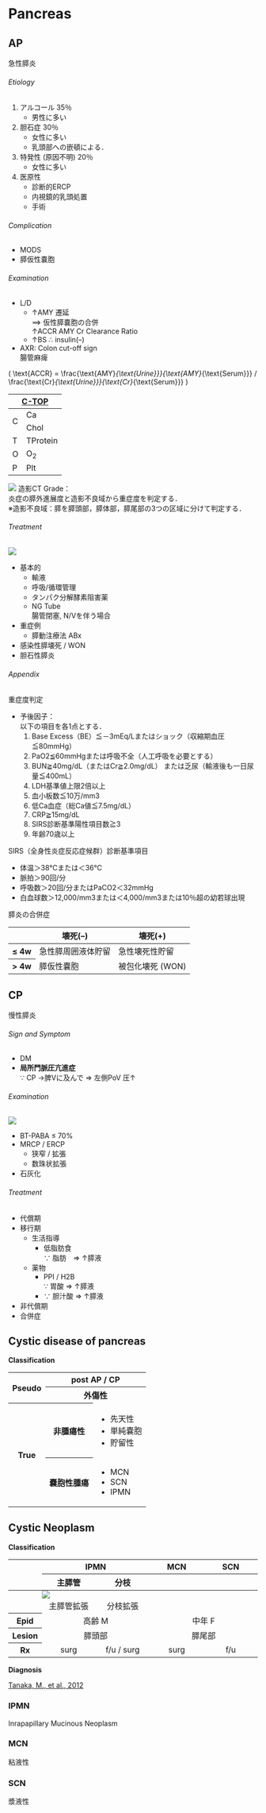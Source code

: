 <!--
Filename: 	Pancreas.md
Project: 	/Users/shume/Developer/mnemosyne/docs/MMB/docs/b_Hepa
Author: 	shumez <https://github.com/shumez>
Created: 	2019-04-03 17:18:0
Modified: 	2019-09-03 16:05:56
-----
Copyright (c) 2019 shumez
-->

# Pancreas

<!-- ### ToC -->

## AP

急性膵炎

<!-- <h6 id='ap-def'>Definition</h6> -->
<h6 id='ap-eti'>Etiology</h6>

1. アルコール 35％
	- 男性に多い
2. 胆石症 30％
	- 女性に多い
	- 乳頭部への嵌頓による．
3. 特発性 (原因不明) 20％
	- 女性に多い
4. 医原性
	- 診断的ERCP
	- 内視鏡的乳頭処置
	- 手術

<!-- <h6 id='ap-epi'>Epidemiology</h6> -->
<!-- <h6 id='ap-cls'>Classification</h6> -->
<!-- <h6 id='ap-sx'>Sign and Symptom</h6> -->
<h6 id='ap-cmp'>Complication</h6>

- MODS
- 膵仮性嚢胞

<h6 id='ap-ex'>Examination</h6>

- L/D
	- ↑AMY 遷延   
		⟹ 仮性膵嚢胞の合併  
		↑ACCR AMY Cr Clearance Ratio  
	- ↑BS ∴ insulin(–)
- AXR: Colon cut-off sign  
	腸管麻痺
	
\( \text{ACCR} = \frac{\text{AMY}_{\text{Urine}}}{\text{AMY}_{\text{Serum}}} / \frac{\text{Cr}_{\text{Urine}}}{\text{Cr}_{\text{Serum}}} \)

<table>
	<thead>
		<tr>
			<th colspan="2"><u>C-TOP</u></th>
		</tr>
	</thead>
	<tbody>
		<tr>
			<td rowspan="2">C</td>
			<td>Ca</td>
		</tr>
		<tr>
			<td>Chol</td>
		</tr>
		<tr>
			<td>T</td>
			<td>TProtein</td>
		</tr>
		<tr>
			<td>O</td>
			<td>O<sub>2</sub></td>
		</tr>
		<tr>
			<td>P</td>
			<td>Plt</td>
		</tr>
	</tbody>
</table>

![](https://qb.medilink-study.com/images/111I079_sup_010.jpg)
造影CT Grade：  
炎症の膵外進展度と造影不良域から重症度を判定する．  
※造影不良域：膵を膵頭部，膵体部，膵尾部の3つの区域に分けて判定する．

<!-- <h6 id='ap-dx'>Diagnosis</h6> -->
<h6 id='ap-tx'>Treatment</h6>

![](https://qb.medilink-study.com/images/111I079_bas_010.jpg)

- 基本的
	- 輸液
	- 呼吸/循環管理
	- タンパク分解酵素阻害薬
	- NG Tube  
		腸管閉塞, N/Vを伴う場合
- 重症例
	- 膵動注療法 ABx
- 感染性膵壊死 / WON
- 胆石性膵炎

<!-- <h6 id='ap-prg'>Prognosis</h6> -->
<h6 id='ap-app'>Appendix</h6>

重症度判定

- 予後因子：  
	以下の項目を各1点とする．
	1. Base Excess（BE）≦－3mEq/Lまたはショック（収縮期血圧≦80mmHg）
	2. PaO2≦60mmHgまたは呼吸不全（人工呼吸を必要とする）
	3. BUN≧40mg/dL（またはCr≧2.0mg/dL） または乏尿（輸液後も一日尿量≦400mL）
	4. LDH基準値上限2倍以上
	5. 血小板数≦10万/mm3
	6. 低Ca血症（総Ca値≦7.5mg/dL）
	7. CRP≧15mg/dL
	8. SIRS診断基準陽性項目数≧3
	9. 年齢70歳以上

SIRS（全身性炎症反応症候群）診断基準項目

- 体温＞38℃または＜36℃
- 脈拍＞90回/分
- 呼吸数＞20回/分またはPaCO2＜32mmHg
- 白血球数＞12,000/mm3または＜4,000/mm3または10％超の幼若球出現

膵炎の合併症
<table>
	<thead>
		<tr>
			<th></th>
			<th>壊死(–)</th>
			<th>壊死(+)</th>
		</tr>
	</thead>
	<tbody>
		<tr>
			<th>≤ 4w</th>
			<td>急性膵周囲液体貯留</td>
			<td>急性壊死性貯留</td>
		</tr>
		<tr>
			<th>> 4w</th>
			<td>膵仮性嚢胞</td>
			<td>被包化壊死 (WON)</td>
		</tr>
	</tbody>
</table>


## CP

慢性膵炎

<!-- <h6 id='cp-def'>Definition</h6> -->
<!-- <h6 id='cp-eti'>Etiology</h6> -->
<!-- <h6 id='cp-epi'>Epidemiology</h6> -->
<!-- <h6 id='cp-cls'>Classification</h6> -->
<h6 id='cp-sx'>Sign and Symptom</h6>

- DM
- **局所門脈圧亢進症**  
	∵ CP →脾Vに及んで ⇒ 左側PoV 圧↑

<!-- <h6 id='cp-cmp'>Complication</h6> -->
<h6 id='cp-ex'>Examination</h6>

![](https://qb.medilink-study.com/images/96A030.jpg)

- BT-PABA ≤ 70%
- MRCP / ERCP
	- 狭窄 / 拡張
	- 数珠状拡張
- 石灰化

<!-- <h6 id='cp-dx'>Diagnosis</h6> -->
<h6 id='cp-tx'>Treatment</h6>

- 代償期
- 移行期
	- 生活指導
		- 低脂肪食  
			∵ 脂肪　⇒ ↑膵液
	- 薬物
		- PPI / H2B  
			∵ 胃酸 ⇒ ↑膵液
		-   
			∵ 胆汁酸 ⇒ ↑膵液
- 非代償期
- 合併症

<!-- <h6 id='cp-prg'>Prognosis</h6> -->
<!-- <h6 id='cp-app'>Appendix</h6> -->


## Cystic disease of pancreas

<!-- **Definition** -->
<!-- *  -->
<!-- **Etiology** -->
<!-- *  -->
<!-- **Epidemiology** -->
<!-- *  -->

**Classification**

<table>
	<tbody>
		<tr>
			<th rowspan='2'>Pseudo</th>
			<th colspan='2'>post AP / CP</th>
		</tr>
		<tr>
			<th colspan='2'>外傷性</th>
		</tr>
		<tr>
			<th rowspan='3'>True</th>
			<th>非腫瘍性</th>
			<td>
				<ul>
					<li>先天性</li>
					<li>単純嚢胞</li>
					<li>貯留性</li>
				</ul>
			</td>
		</tr>
		<tr>
			<th>嚢胞性腫瘍</th>
			<td>
				<ul>
					<li>MCN</li>
					<li>SCN</li>
					<li>IPMN</li>
				</ul>
			</td>
		</tr>
	</tbody>
</table>

<!-- *  -->
<!-- **Sign and Symptom** -->
<!-- *  -->
<!-- **Association** -->
<!-- *  -->
<!-- **Examination** -->
<!-- *  -->
<!-- **Treatment** -->
<!-- *  -->
<!-- **Prognosis** -->
<!-- *  -->
<!-- **Appendix** -->
<!-- *  -->


## Cystic Neoplasm

<!-- **Definition** -->
<!-- *  -->
<!-- **Etiology** -->
<!-- *  -->
<!-- **Epidemiology** -->
<!-- *  -->

**Classification**


<table>
	<thead>
		<tr>
			<th width="8%" rowspan="2"></th>
			<th align="center" width="46%" colspan="2">IPMN</th>
			<th align="center" width="23%">MCN</th>
			<th align="center" width="23%">SCN</th>
		</tr>
		<tr>
			<th align="center" width="23%">主膵管</th>
			<th align="center" width="23%">分枝</th>
			<th></th>
			<th></th>
		</tr>
	</thead>
	<tbody>
		<tr>
			<th rowspan="2"></th>
			<td colspan="4" style="padding:0px">
				<img src="https://shumez.github.io/mnemosyne/Fornix/b_Hepa/fig/pancreatic_tumor.jpeg">
			</td>
		</tr>
		<tr>
			<td align="center">主膵管拡張</td>
			<td align="center">分枝拡張</td>
			<td></td>
			<td></td>
		</tr>
		<tr>
			<th>Epid</th>
			<td align="center" colspan="2">高齢 M</td>
			<td align="center" colspan="2">中年 F</td>
		</tr>
		<tr>
			<th>Lesion</th>
			<td align="center" colspan="2">膵頭部</td>
			<td align="center" colspan="2">膵尾部</td>
		</tr>
		<tr>
			<th>Rx</th>
			<td align="center">surg</td>
			<td align="center">f/u / surg</td>
			<td align="center">surg</td>
			<td align="center">f/u</td>
		</tr>
	</tbody>
</table>


<!-- *  -->
<!-- **Sign and Symptom** -->
<!-- *  -->
<!-- **Association** -->
<!-- *  -->
<!-- **Examination** -->
<!-- *  -->
**Diagnosis**

[Tanaka, M., et al., 2012][2012_YamaoKenji_CastilloCarlosFernandez-del_TanakaMasao]

<!-- **Treatment** -->
<!-- *  -->
<!-- **Prognosis** -->
<!-- *  -->
<!-- **Appendix** -->
<!-- *  -->


### IPMN
Inrapapillary Mucinous Neoplasm
<!-- **Definition** -->
<!-- *  -->
<!-- **Etiology** -->
<!-- *  -->
<!-- **Epidemiology** -->
<!-- *  -->
<!-- **Classification** -->
<!-- *  -->
<!-- **Sign and Symptom** -->
<!-- *  -->
<!-- **Association** -->
<!-- *  -->
<!-- **Examination** -->
<!-- *  -->
<!-- **Treatment** -->
<!-- *  -->
<!-- **Prognosis** -->
<!-- *  -->
<!-- **Appendix** -->
<!-- *  -->


### MCN
粘液性

<!-- **Definition** -->
<!-- *  -->
<!-- **Etiology** -->
<!-- *  -->
<!-- **Epidemiology** -->
<!-- *  -->
<!-- **Classification** -->
<!-- *  -->
<!-- **Sign and Symptom** -->
<!-- *  -->
<!-- **Association** -->
<!-- *  -->
<!-- **Examination** -->
<!-- *  -->
<!-- **Treatment** -->
<!-- *  -->
<!-- **Prognosis** -->
<!-- *  -->
<!-- **Appendix** -->
<!-- *  -->


### SCN
漿液性

<!-- **Definition** -->
<!-- *  -->
<!-- **Etiology** -->
<!-- *  -->
<!-- **Epidemiology** -->
<!-- *  -->
<!-- **Classification** -->
<!-- *  -->
<!-- **Sign and Symptom** -->
<!-- *  -->
<!-- **Association** -->
<!-- *  -->
<!-- **Examination** -->
<!-- *  -->
<!-- **Treatment** -->
<!-- *  -->
<!-- **Prognosis** -->
<!-- *  -->
<!-- **Appendix** -->
<!-- *  -->


##
<!-- ## -->
<!-- <h6 id='-def'>Definition</h6> -->
<!-- <h6 id='-eti'>Etiology</h6> -->
<!-- <h6 id='-epi'>Epidemiology</h6> -->
<!-- <h6 id='-cls'>Classification</h6> -->
<!-- <h6 id='-sx'>Sign and Symptom</h6> -->
<!-- <h6 id='-cmp'>Complication</h6> -->
<!-- <h6 id='-ex'>Examination</h6> -->
<!-- <h6 id='-dx'>Diagnosis</h6> -->
<!-- <h6 id='-tx'>Treatment</h6> -->
<!-- <h6 id='-prg'>Prognosis</h6> -->
<!-- <h6 id='-app'>Appendix</h6> -->


<!-- ref -->
[2012_YamaoKenji_CastilloCarlosFernandez-del_TanakaMasao]: http://www.pancreaskanker.nl/images/stories/PDF/Tanaka%20-%202012%20Guidelines%20IPMN%20MCN%20-%20Pancreatol%202012.pdf "Tanaka, M., Fernández-del Castillo, C., Adsay, V., Chari, S., Falconi, M., Jang, J.Y., Kimura, W., Levy, P., Pitman, M.B., Schmidt, C.M. and Shimizu, M., 2012. International consensus guidelines 2012 for the management of IPMN and MCN of the pancreas. Pancreatology, 12(3), pp.183-197."

<!-- <style type="text/css">
	img{width: 50%; float: right;}
</style> -->